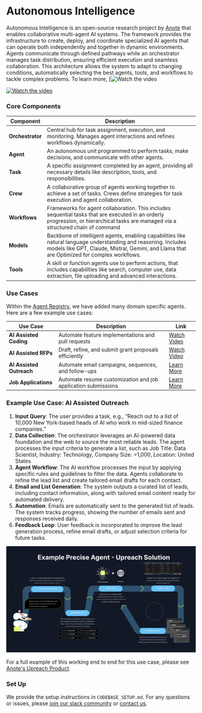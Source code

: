 # Autonomous Intelligence

Autonomous Intelligence is an open-source research project by [Anote](https://anote.ai/) that enables collaborative multi-agent AI systems. The framework provides the infrastructure to create, deploy, and coordinate specialized AI agents that can operate both independently and together in dynamic environments. Agents communicate through defined pathways while an orchestrator manages task distribution, ensuring efficient execution and seamless collaboration. This architecture allows the system to adapt to changing conditions, automatically selecting the best agents, tools, and workflows to tackle complex problems. To learn more, [![Watch the video]([https://github.com/nv78/Autonomous-Intelligence/blob/main/materials/assets/About.png?raw=true](https://www.youtube.com/watch?v=Nf-pc4xyTBI))

[![Watch the video](https://img.youtube.com/vi/Nf-pc4xyTBI/0.jpg)](https://www.youtube.com/watch?v=Nf-pc4xyTBI)


### Core Components

| Component                    | Description                                                                                       |
|------------------------------|---------------------------------------------------------------------------------------------------|
| **Orchestrator**             | Central hub for task assignment, execution, and monitoring. Manages agent interactions and refines workflows dynamically. |
| **Agent**                    | An autonomous unit programmed to perform tasks, make decisions, and communicate with other agents. |
| **Task**                     | A specific assignment completed by an agent, providing all necessary details like description, tools, and responsibilities. |
| **Crew**                     | A collaborative group of agents working together to achieve a set of tasks. Crews define strategies for task execution and agent collaboration. |
| **Workflows**  | Frameworks for agent collaboration. This includes sequential tasks that are executed in an orderly progression, or hierarchical tasks are managed via a structured chain of command|
| **Models** | Backbone of intelligent agents, enabling capabilities like natural language understanding and reasoning. Includes models like GPT, Claude, Mistral, Gemini, and Llama that are Optimized for complex workflows. |
| **Tools**                     | A skill or function agents use to perform actions, that includes capabilities like search, computer use, data extraction, file uploading and advanced interactions. |

### Use Cases

Within the [Agent Registry](https://anote.ai/community/agents), we have added many domain specific agents. Here are a few example use cases:

| **Use Case**              | **Description**                                                                  | **Link**                                              |
|---------------------------|----------------------------------------------------------------------------------|------------------------------------------------------|
| **AI Assisted Coding**    | Automate feature implementations and pull requests                              | [Watch Video](https://www.youtube.com/watch?v=K2KUVdZjZnc) |
| **AI Assisted RFPs**      | Draft, refine, and submit grant proposals efficiently                           | [Watch Video](https://www.youtube.com/watch?v=fE4_Yjjfl0M) |
| **AI Assisted Outreach**  | Automate email campaigns, sequences, and follow-ups                             | [Learn More](https://upreach.ai/)                    |
| **Job Applications**      | Automate resume customization and job application submissions                   | [Learn More](https://roboapply.ai/)                  |

### Example Use Case: AI Assisted Outreach

1. **Input Query**: The user provides a task, e.g., “Reach out to a list of 10,000 New York-based heads of AI who work in mid-sized finance companies.”
2. **Data Collection**: The orchestrator leverages an AI-powered data foundation and the web to source the most reliable leads. The agent processes the input criteria to generate a list, such as Job Title: Data Scientist, Industry: Technology, Company Size: >1,000, Location: United States
3. **Agent Workflow**: The AI workflow processes the input by applying specific rules and guidelines to filter the data. Agents collaborate to refine the lead list and create tailored email drafts for each contact.
4. **Email and List Generation**: The system outputs a curated list of leads, including contact information, along with tailored email content ready for automated delivery.
5. **Automation**: Emails are automatically sent to the generated list of leads. The system tracks progress, showing the number of emails sent and responses received daily.
6. **Feedback Loop**: User feedback is incorporated to improve the lead generation process, refine email drafts, or adjust selection criteria for future tasks.

![alt text](https://github.com/nv78/Autonomous-Intelligence/blob/main/materials/assets/ExampleNew.png?raw=true)

For a full example of this working end to end for this use case, please see [Anote's Upreach Product](https://anote.ai/upreach).

### Set Up

We provide the setup instructions in ```CODEBASE_SETUP.md```. For any questions or issues, please [join our slack community](https://join.slack.com/t/anote-ai/shared_invite/zt-2vdh1p5xt-KWvtBZEprhrCzU6wrRPwNA) or [contact us](mailto:nvidra@anote.ai).
